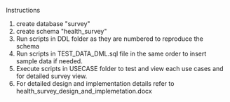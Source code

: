 Instructions

1.	create database "survey"
2.	create schema "health_survey"
3.	Run scripts in DDL folder as they are numbered to reproduce the schema
4.	Run scripts in TEST_DATA_DML.sql file in the same order to insert sample data if needed.
5.	Execute scripts in USECASE folder to test and view each use cases and for detailed survey view.
6. 	For detailed design and implementation details refer to 
	health_survey_design_and_implemetation.docx 